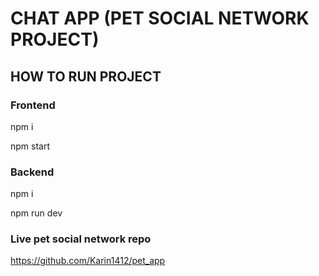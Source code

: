 # CHAT APP (PET SOCIAL NETWORK PROJECT)

## HOW TO RUN PROJECT

### Frontend
npm i

npm start

### Backend
npm i

npm run dev

### Live pet social network repo
https://github.com/Karin1412/pet_app
